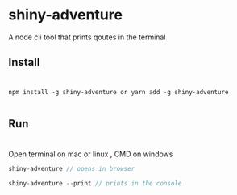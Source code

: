 # shiny-adventure

A node cli tool that prints qoutes in the terminal

## Install

#

```
npm install -g shiny-adventure or yarn add -g shiny-adventure


```

## Run

#

Open terminal on mac or linux , CMD on windows

```js
shiny-adventure // opens in browser

shiny-adventure --print // prints in the console

```
